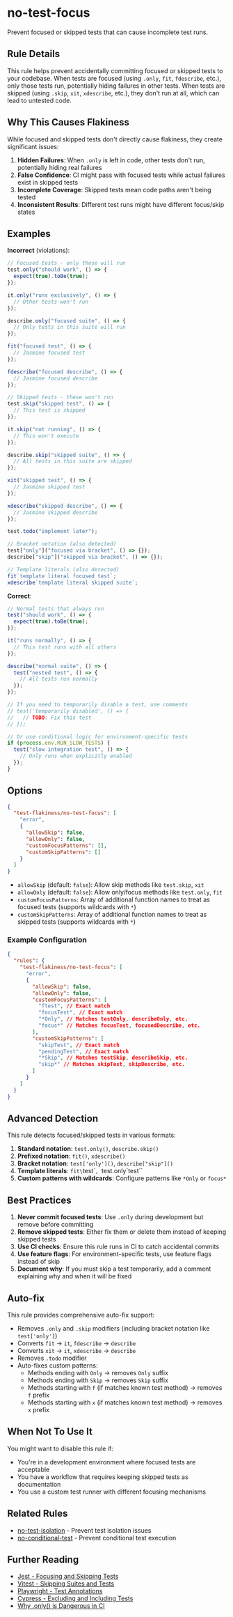 # no-test-focus

Prevent focused or skipped tests that can cause incomplete test runs.

## Rule Details

This rule helps prevent accidentally committing focused or skipped tests to your codebase. When tests are focused (using `.only`, `fit`, `fdescribe`, etc.), only those tests run, potentially hiding failures in other tests. When tests are skipped (using `.skip`, `xit`, `xdescribe`, etc.), they don't run at all, which can lead to untested code.

## Why This Causes Flakiness

While focused and skipped tests don't directly cause flakiness, they create significant issues:

1. **Hidden Failures**: When `.only` is left in code, other tests don't run, potentially hiding real failures
2. **False Confidence**: CI might pass with focused tests while actual failures exist in skipped tests
3. **Incomplete Coverage**: Skipped tests mean code paths aren't being tested
4. **Inconsistent Results**: Different test runs might have different focus/skip states

## Examples

**Incorrect** (violations):

```javascript
// Focused tests - only these will run
test.only("should work", () => {
  expect(true).toBe(true);
});

it.only("runs exclusively", () => {
  // Other tests won't run
});

describe.only("focused suite", () => {
  // Only tests in this suite will run
});

fit("focused test", () => {
  // Jasmine focused test
});

fdescribe("focused describe", () => {
  // Jasmine focused describe
});

// Skipped tests - these won't run
test.skip("skipped test", () => {
  // This test is skipped
});

it.skip("not running", () => {
  // This won't execute
});

describe.skip("skipped suite", () => {
  // All tests in this suite are skipped
});

xit("skipped test", () => {
  // Jasmine skipped test
});

xdescribe("skipped describe", () => {
  // Jasmine skipped describe
});

test.todo("implement later");

// Bracket notation (also detected)
test["only"]("focused via bracket", () => {});
describe["skip"]("skipped via bracket", () => {});

// Template literals (also detected)
fit`template literal focused test`;
xdescribe`template literal skipped suite`;
```

**Correct**:

```javascript
// Normal tests that always run
test("should work", () => {
  expect(true).toBe(true);
});

it("runs normally", () => {
  // This test runs with all others
});

describe("normal suite", () => {
  test("nested test", () => {
    // All tests run normally
  });
});

// If you need to temporarily disable a test, use comments
// test('temporarily disabled', () => {
//   // TODO: Fix this test
// });

// Or use conditional logic for environment-specific tests
if (process.env.RUN_SLOW_TESTS) {
  test("slow integration test", () => {
    // Only runs when explicitly enabled
  });
}
```

## Options

```json
{
  "test-flakiness/no-test-focus": [
    "error",
    {
      "allowSkip": false,
      "allowOnly": false,
      "customFocusPatterns": [],
      "customSkipPatterns": []
    }
  ]
}
```

- `allowSkip` (default: `false`): Allow skip methods like `test.skip`, `xit`
- `allowOnly` (default: `false`): Allow only/focus methods like `test.only`, `fit`
- `customFocusPatterns`: Array of additional function names to treat as focused tests (supports wildcards with `*`)
- `customSkipPatterns`: Array of additional function names to treat as skipped tests (supports wildcards with `*`)

### Example Configuration

```json
{
  "rules": {
    "test-flakiness/no-test-focus": [
      "error",
      {
        "allowSkip": false,
        "allowOnly": false,
        "customFocusPatterns": [
          "ftest", // Exact match
          "focusTest", // Exact match
          "*Only", // Matches testOnly, describeOnly, etc.
          "focus*" // Matches focusTest, focusedDescribe, etc.
        ],
        "customSkipPatterns": [
          "skipTest", // Exact match
          "pendingTest", // Exact match
          "*Skip", // Matches testSkip, describeSkip, etc.
          "skip*" // Matches skipTest, skipDescribe, etc.
        ]
      }
    ]
  }
}
```

## Advanced Detection

This rule detects focused/skipped tests in various formats:

1. **Standard notation**: `test.only()`, `describe.skip()`
2. **Prefixed notation**: `fit()`, `xdescribe()`
3. **Bracket notation**: `test['only']()`, `describe["skip"]()`
4. **Template literals**: `fit\`test\``, `test.only\`test\``
5. **Custom patterns with wildcards**: Configure patterns like `*Only` or `focus*`

## Best Practices

1. **Never commit focused tests**: Use `.only` during development but remove before committing
2. **Remove skipped tests**: Either fix them or delete them instead of keeping skipped tests
3. **Use CI checks**: Ensure this rule runs in CI to catch accidental commits
4. **Use feature flags**: For environment-specific tests, use feature flags instead of skip
5. **Document why**: If you must skip a test temporarily, add a comment explaining why and when it will be fixed

## Auto-fix

This rule provides comprehensive auto-fix support:

- Removes `.only` and `.skip` modifiers (including bracket notation like `test['only']`)
- Converts `fit` → `it`, `fdescribe` → `describe`
- Converts `xit` → `it`, `xdescribe` → `describe`
- Removes `.todo` modifier
- Auto-fixes custom patterns:
  - Methods ending with `Only` → removes `Only` suffix
  - Methods ending with `Skip` → removes `Skip` suffix
  - Methods starting with `f` (if matches known test method) → removes `f` prefix
  - Methods starting with `x` (if matches known test method) → removes `x` prefix

## When Not To Use It

You might want to disable this rule if:

- You're in a development environment where focused tests are acceptable
- You have a workflow that requires keeping skipped tests as documentation
- You use a custom test runner with different focusing mechanisms

## Related Rules

- [no-test-isolation](./no-test-isolation.md) - Prevent test isolation issues
- [no-conditional-test](./no-conditional-test.md) - Prevent conditional test execution

## Further Reading

- [Jest - Focusing and Skipping Tests](https://jestjs.io/docs/api#testonlyname-fn-timeout)
- [Vitest - Skipping Suites and Tests](https://vitest.dev/guide/filtering.html#skipping-suites-and-tests)
- [Playwright - Test Annotations](https://playwright.dev/docs/test-annotations#focus-a-test)
- [Cypress - Excluding and Including Tests](https://docs.cypress.io/guides/core-concepts/writing-and-organizing-tests#Excluding-and-Including-Tests)
- [Why .only() is Dangerous in CI](https://kentcdodds.com/blog/test-isolation-with-react)
